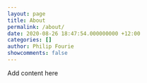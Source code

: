 ```yaml
---
layout: page
title: About
permalink: /about/
date: 2020-08-26 18:47:54.000000000 +12:00
categories: []
author: Philip Fourie
showcomments: false
---
```


Add content here

